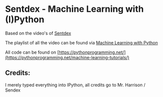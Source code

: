 # Sentdex - Machine Learning with (I)Python

Based on the video's of [Sentdex](https://www.youtube.com/user/sentdex)

The playlist of all the video can be found via [Machine Learning with Python](https://www.youtube.com/playlist?list=PLQVvvaa0QuDfKTOs3Keq_kaG2P55YRn5v)

All code can be found on [https://pythonprogramming.net/](https://pythonprogramming.net/machine-learning-tutorials/)

## Credits:
I merely typed everything into IPython, all credits go to Mr. Harrison / Sendex